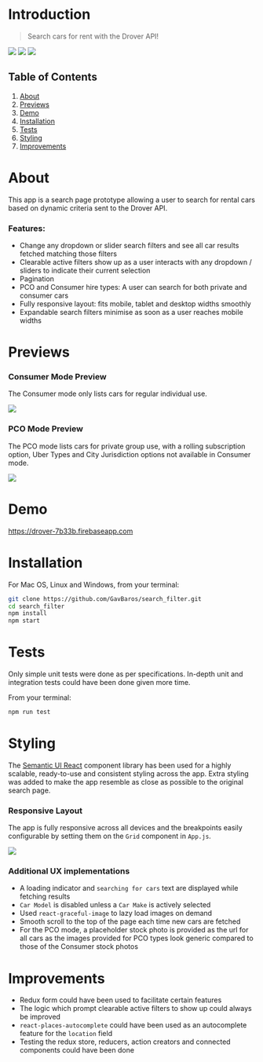 # Introduction

> Search cars for rent with the Drover API!

![](https://img.shields.io/github/last-commit/GavBaros/search_filter.svg?style=flat)
![](https://img.shields.io/github/repo-size/GavBaros/search_filter.svg?style=flat)
![](https://img.shields.io/david/GavBaros/search_filter.svg?style=flat)

## Table of Contents

1. [About](#about)
1. [Previews](#previews)
1. [Demo](#demo)
1. [Installation](#installation)
1. [Tests](#tests)
1. [Styling](#styling)
1. [Improvements](#improvements)

# About

This app is a search page prototype allowing a user to search for rental cars based on dynamic criteria sent to the Drover API.

### Features:

- Change any dropdown or slider search filters and see all car results fetched matching those filters
- Clearable active filters show up as a user interacts with any dropdown / sliders to indicate their current selection
- Pagination
- PCO and Consumer hire types: A user can search for both private and consumer cars
- Fully responsive layout: fits mobile, tablet and desktop widths smoothly
- Expandable search filters minimise as soon as a user reaches mobile widths

# Previews

### Consumer Mode Preview

The Consumer mode only lists cars for regular individual use.

![](consumer.gif)

### PCO Mode Preview

The PCO mode lists cars for private group use, with a rolling subscription option, Uber Types and City Jurisdiction options not available in Consumer mode.

![](pco.gif)

# Demo

https://drover-7b33b.firebaseapp.com

# Installation

For Mac OS, Linux and Windows, from your terminal:

```sh
git clone https://github.com/GavBaros/search_filter.git
cd search_filter
npm install
npm start
```

# Tests

Only simple unit tests were done as per specifications. In-depth unit and integration tests could have been done given more time.

From your terminal:

```sh
npm run test
```

# Styling

[2]: https://github.com/Semantic-Org/Semantic-UI-React

The [Semantic UI React][2] component library has been used for a highly scalable, ready-to-use and consistent styling across the app. Extra styling was added to make the app resemble as close as possible to the original search page.

### Responsive Layout

The app is fully responsive across all devices and the breakpoints easily configurable by setting them on the `Grid` component in `App.js`.

![](responsive.gif)

### Additional UX implementations

- A loading indicator and `searching for cars` text are displayed while fetching results
- `Car Model` is disabled unless a `Car Make` is actively selected
- Used `react-graceful-image` to lazy load images on demand
- Smooth scroll to the top of the page each time new cars are fetched
- For the PCO mode, a placeholder stock photo is provided as the url for all cars as the images provided for PCO types look generic compared to those of the Consumer stock photos

# Improvements

- Redux form could have been used to facilitate certain features
- The logic which prompt clearable active filters to show up could always be improved
- `react-places-autocomplete` could have been used as an autocomplete feature for the `location` field
- Testing the redux store, reducers, action creators and connected components could have been done
